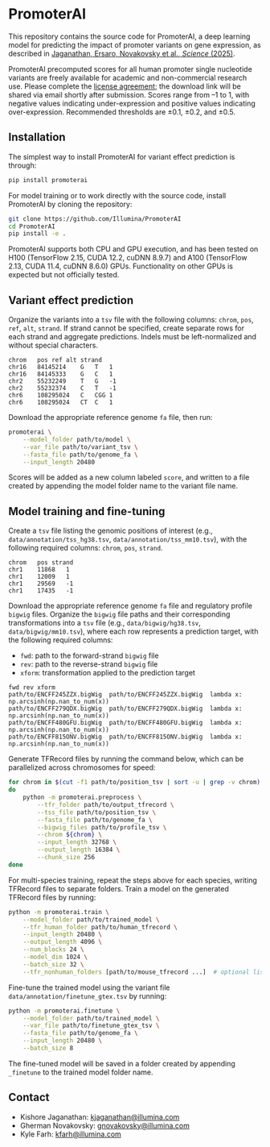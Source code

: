# PromoterAI

This repository contains the source code for PromoterAI, a deep learning model for predicting the impact of promoter variants on gene expression, as described in [Jaganathan, Ersaro, Novakovsky et al., *Science* (2025)](https://www.science.org/doi/10.1126/science.ads7373).

PromoterAI precomputed scores for all human promoter single nucleotide variants are freely available for academic and non-commercial research use. Please complete the [license agreement](https://illumina2.na1.adobesign.com/public/esignWidget?wid=CBFCIBAA3AAABLblqZhAuRnD5FtTNwyNo-5X6njTJqQOOMu3V_0nU0MjxSi_9PLCrquWaKSRrT3e1RhHkr7w*); the download link will be shared via email shortly after submission. Scores range from –1 to 1, with negative values indicating under-expression and positive values indicating over-expression. Recommended thresholds are ±0.1, ±0.2, and ±0.5.

## Installation

The simplest way to install PromoterAI for variant effect prediction is through:
```sh
pip install promoterai
```
For model training or to work directly with the source code, install PromoterAI by cloning the repository:
```sh
git clone https://github.com/Illumina/PromoterAI
cd PromoterAI
pip install -e .
```
PromoterAI supports both CPU and GPU execution, and has been tested on H100 (TensorFlow 2.15, CUDA 12.2, cuDNN 8.9.7) and A100 (TensorFlow 2.13, CUDA 11.4, cuDNN 8.6.0) GPUs. Functionality on other GPUs is expected but not officially tested.

## Variant effect prediction

Organize the variants into a `tsv` file with the following columns: `chrom`, `pos`, `ref`, `alt`, `strand`. If strand cannot be specified, create separate rows for each strand and aggregate predictions. Indels must be left-normalized and without special characters.
```tsv
chrom	pos	ref	alt	strand
chr16	84145214	G	T	1
chr16	84145333	G	C	1
chr2	55232249	T	G	-1
chr2	55232374	C	T	-1
chr6	108295024	C	CGG	1
chr6	108295024	CT	C	1
```
Download the appropriate reference genome `fa` file, then run:
```sh
promoterai \
    --model_folder path/to/model \
    --var_file path/to/variant_tsv \
    --fasta_file path/to/genome_fa \
    --input_length 20480
```
Scores will be added as a new column labeled `score`, and written to a file created by appending the model folder name to the variant file name.

## Model training and fine-tuning

Create a `tsv` file listing the genomic positions of interest (e.g., `data/annotation/tss_hg38.tsv`, `data/annotation/tss_mm10.tsv`), with the following required columns: `chrom`, `pos`, `strand`.
```tsv
chrom	pos	strand
chr1	11868	1
chr1	12009	1
chr1	29569	-1
chr1	17435	-1
```
Download the appropriate reference genome `fa` file and regulatory profile `bigwig` files. Organize the `bigwig` file paths and their corresponding transformations into a `tsv` file (e.g., `data/bigwig/hg38.tsv`, `data/bigwig/mm10.tsv`), where each row represents a prediction target, with the following required columns:  
- `fwd`: path to the forward-strand `bigwig` file  
- `rev`: path to the reverse-strand `bigwig` file  
- `xform`: transformation applied to the prediction target  
```tsv
fwd	rev	xform
path/to/ENCFF245ZZX.bigWig	path/to/ENCFF245ZZX.bigWig	lambda x: np.arcsinh(np.nan_to_num(x))
path/to/ENCFF279QDX.bigWig	path/to/ENCFF279QDX.bigWig	lambda x: np.arcsinh(np.nan_to_num(x))
path/to/ENCFF480GFU.bigWig	path/to/ENCFF480GFU.bigWig	lambda x: np.arcsinh(np.nan_to_num(x))
path/to/ENCFF815ONV.bigWig	path/to/ENCFF815ONV.bigWig	lambda x: np.arcsinh(np.nan_to_num(x))
```
Generate TFRecord files by running the command below, which can be parallelized across chromosomes for speed:
```sh
for chrom in $(cut -f1 path/to/position_tsv | sort -u | grep -v chrom)
do
    python -m promoterai.preprocess \
        --tfr_folder path/to/output_tfrecord \
        --tss_file path/to/position_tsv \
        --fasta_file path/to/genome_fa \
        --bigwig_files path/to/profile_tsv \
        --chrom ${chrom} \
        --input_length 32768 \
        --output_length 16384 \
        --chunk_size 256
done
```
For multi-species training, repeat the steps above for each species, writing TFRecord files to separate folders. Train a model on the generated TFRecord files by running:
```sh
python -m promoterai.train \
    --model_folder path/to/trained_model \
    --tfr_human_folder path/to/human_tfrecord \
    --input_length 20480 \
    --output_length 4096 \
    --num_blocks 24 \
    --model_dim 1024 \
    --batch_size 32 \
    --tfr_nonhuman_folders [path/to/mouse_tfrecord ...]  # optional list
```
Fine-tune the trained model using the variant file `data/annotation/finetune_gtex.tsv` by running:
```sh
python -m promoterai.finetune \
    --model_folder path/to/trained_model \
    --var_file path/to/finetune_gtex_tsv \
    --fasta_file path/to/genome_fa \
    --input_length 20480 \
    --batch_size 8
```
The fine-tuned model will be saved in a folder created by appending `_finetune` to the trained model folder name.

## Contact

- Kishore Jaganathan: [kjaganathan@illumina.com](mailto:kjaganathan@illumina.com)  
- Gherman Novakovsky: [gnovakovsky@illumina.com](mailto:gnovakovsky@illumina.com)  
- Kyle Farh: [kfarh@illumina.com](mailto:kfarh@illumina.com)
